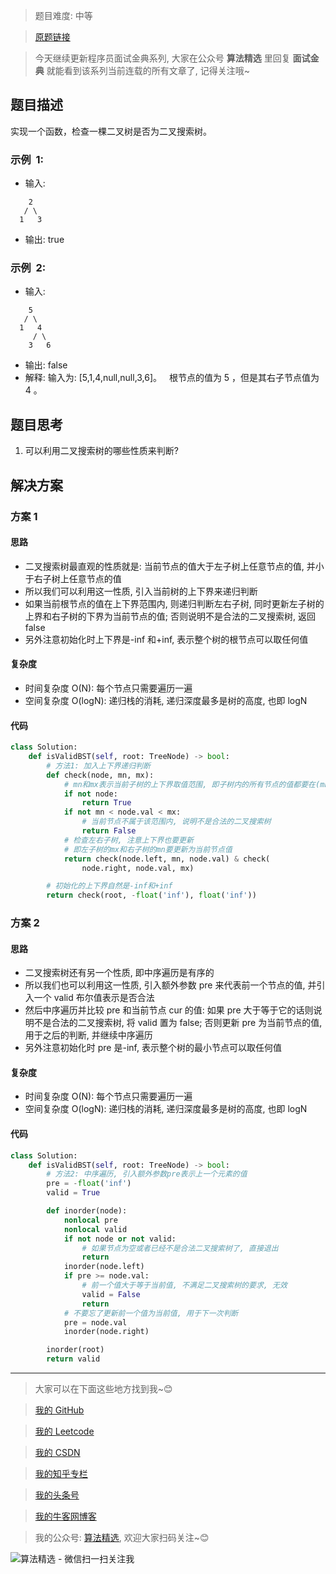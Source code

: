 > 题目难度: 中等

> [原题链接](https://leetcode-cn.com/problems/legal-binary-search-tree-lcci/)

> 今天继续更新程序员面试金典系列, 大家在公众号 **算法精选** 里回复 **面试金典** 就能看到该系列当前连载的所有文章了, 记得关注哦~

## 题目描述

实现一个函数，检查一棵二叉树是否为二叉搜索树。

### 示例  1:

- 输入:

```
    2
   / \
  1   3
```

- 输出: true

### 示例  2:

- 输入:

```
    5
   / \
  1   4
     / \
    3   6
```

- 输出: false
- 解释: 输入为: [5,1,4,null,null,3,6]。
    根节点的值为 5 ，但是其右子节点值为 4 。

## 题目思考

1. 可以利用二叉搜索树的哪些性质来判断?

## 解决方案

### 方案 1

#### 思路

- 二叉搜索树最直观的性质就是: 当前节点的值大于左子树上任意节点的值, 并小于右子树上任意节点的值
- 所以我们可以利用这一性质, 引入当前树的上下界来递归判断
- 如果当前根节点的值在上下界范围内, 则递归判断左右子树, 同时更新左子树的上界和右子树的下界为当前节点的值; 否则说明不是合法的二叉搜索树, 返回 false
- 另外注意初始化时上下界是-inf 和+inf, 表示整个树的根节点可以取任何值

#### 复杂度

- 时间复杂度 O(N): 每个节点只需要遍历一遍
- 空间复杂度 O(logN): 递归栈的消耗, 递归深度最多是树的高度, 也即 logN

#### 代码

```python
class Solution:
    def isValidBST(self, root: TreeNode) -> bool:
        # 方法1: 加入上下界递归判断
        def check(node, mn, mx):
            # mn和mx表示当前子树的上下界取值范围, 即子树内的所有节点的值都要在(mn, mx)之间
            if not node:
                return True
            if not mn < node.val < mx:
                # 当前节点不属于该范围内, 说明不是合法的二叉搜索树
                return False
            # 检查左右子树, 注意上下界也要更新
            # 即左子树的mx和右子树的mn要更新为当前节点值
            return check(node.left, mn, node.val) & check(
                node.right, node.val, mx)

        # 初始化的上下界自然是-inf和+inf
        return check(root, -float('inf'), float('inf'))
```

### 方案 2

#### 思路

- 二叉搜索树还有另一个性质, 即中序遍历是有序的
- 所以我们也可以利用这一性质, 引入额外参数 pre 来代表前一个节点的值, 并引入一个 valid 布尔值表示是否合法
- 然后中序遍历并比较 pre 和当前节点 cur 的值: 如果 pre 大于等于它的话则说明不是合法的二叉搜索树, 将 valid 置为 false; 否则更新 pre 为当前节点的值, 用于之后的判断, 并继续中序遍历
- 另外注意初始化时 pre 是-inf, 表示整个树的最小节点可以取任何值

#### 复杂度

- 时间复杂度 O(N): 每个节点只需要遍历一遍
- 空间复杂度 O(logN): 递归栈的消耗, 递归深度最多是树的高度, 也即 logN

#### 代码

```python
class Solution:
    def isValidBST(self, root: TreeNode) -> bool:
        # 方法2: 中序遍历, 引入额外参数pre表示上一个元素的值
        pre = -float('inf')
        valid = True

        def inorder(node):
            nonlocal pre
            nonlocal valid
            if not node or not valid:
                # 如果节点为空或者已经不是合法二叉搜索树了, 直接退出
                return
            inorder(node.left)
            if pre >= node.val:
                # 前一个值大于等于当前值, 不满足二叉搜索树的要求, 无效
                valid = False
                return
            # 不要忘了更新前一个值为当前值, 用于下一次判断
            pre = node.val
            inorder(node.right)

        inorder(root)
        return valid
```

---

> 大家可以在下面这些地方找到我~😊

> [我的 GitHub](https://github.com/zjulyx)

> [我的 Leetcode](https://leetcode-cn.com/u/suibianfahui/)

> [我的 CSDN](https://me.csdn.net/zjulyx1993)

> [我的知乎专栏](https://zhuanlan.zhihu.com/c_1242508721932464128)

> [我的头条号](https://www.toutiao.com/c/user/1090304683804520/#mid=1671643017345028)

> [我的牛客网博客](https://blog.nowcoder.net/zjulyx)

> 我的公众号: [算法精选](https://mp.weixin.qq.com/s?__biz=MzA5MDk1MjI5MA==&mid=2247484158&idx=1&sn=90176bac32cf7af40e4074c721fd8a95&chksm=900285f3a7750ce5a068c9c9773781461819633f2fd60533732637ec9520c908371ebc218d49&scene=178&cur_album_id=1386231241346859009#rd), 欢迎大家扫码关注~😊

![算法精选 - 微信扫一扫关注我](https://pic1.zhimg.com/80/v2-7c988a7b35886df51596ef23616764ac_1440w.jpg)
